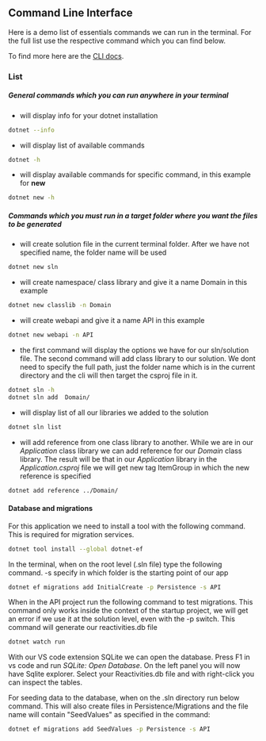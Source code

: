 ## Command Line Interface

Here is a demo list of essentials commands we can run in the terminal. For the full list use the respective command which you can find below.

To find more here are the [CLI docs](https://docs.microsoft.com/en-us/dotnet/core/tools/).

### List

##### General commands which you can run anywhere in your terminal

- will display info for your dotnet installation

```bash
dotnet --info
```

- will display list of available commands

```bash
dotnet -h
```

- will display available commands for specific command, in this example for **new**

```bash
dotnet new -h
```

##### Commands which you must run in a target folder where you want the files to be generated

- will create solution file in the current terminal folder. After we have not specified name, the folder name will be used

```bash
dotnet new sln
```

- will create namespace/ class library and give it a name Domain in this example

```bash
dotnet new classlib -n Domain
```

- will create webapi and give it a name API in this example

```bash
dotnet new webapi -n API
```

- the first command will display the options we have for our sln/solution file. The second command will add class library to our solution. We dont need to specify the full path, just the folder name which is in the current directory and the cli will then target the csproj file in it.

```bash
dotnet sln -h
dotnet sln add  Domain/
```

- will display list of all our libraries we added to the solution

```bash
dotnet sln list
```

- will add reference from one class library to another. While we are in our *Application* class library we can add reference for our *Domain* class library. The result will be that in our *Application* library in the *Application.csproj* file we will get new tag ItemGroup in which the new reference is specified

```bash
dotnet add reference ../Domain/
```

#### Database and migrations

For this application we need to install a tool with the following command. This is required for migration services.

```bash
dotnet tool install --global dotnet-ef
```

In the terminal, when on the root level (.sln file) type the following command. -s specify in which folder is the starting point of our app
```bash
dotnet ef migrations add InitialCreate -p Persistence -s API
```

When in the API project run the following command to test migrations. This command only works inside the context of the startup project, we will get an error if we use it at the solution level, even with the -p switch. This command will generate our reactivities.db file
```bash
dotnet watch run
```
With our VS code extension SQLite we can open the database. Press F1 in vs code and run *SQLite: Open Database*. On the left panel you will now have Sqlite explorer. Select your Reactivities.db file and with right-click you can inspect the tables.

For seeding data to the database, when on the .sln directory run below command. This will also create files in Persistence/Migrations and the file name will contain "SeedValues" as specified in the command:
```bash
dotnet ef migrations add SeedValues -p Persistence -s API
```
